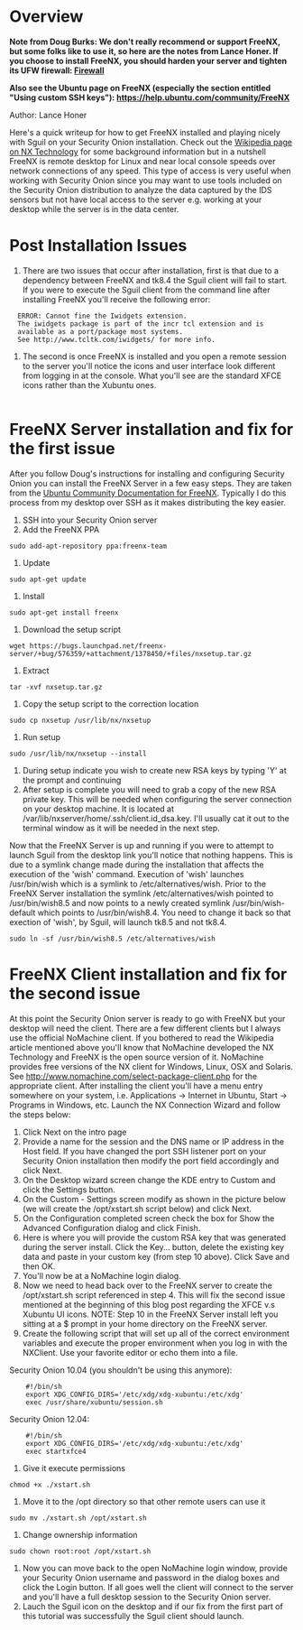 # Overview #

**Note from Doug Burks: We don't really recommend or support FreeNX, but some folks like to use it, so here are the notes from Lance Honer.  If you choose to install FreeNX, you should harden your server and tighten its UFW firewall:
[Firewall](Firewall)**

**Also see the Ubuntu page on FreeNX (especially the section entitled "Using custom SSH keys"):
https://help.ubuntu.com/community/FreeNX**

Author:  Lance Honer

Here's a quick writeup for how to get FreeNX installed and playing nicely with Sguil on your Security Onion installation. Check out the [Wikipedia page on NX Technology](http://en.wikipedia.org/wiki/NX_technology) for some background information but in a nutshell FreeNX is remote desktop for Linux and near local console speeds over network connections of any speed. This type of access is very useful when working with Security Onion since you may want to use tools included on the Security Onion distribution to analyze the data captured by the IDS sensors but not have local access to the server e.g. working at your desktop while the server is in the data center.

# Post Installation Issues #

  1. There are two issues that occur after installation, first is that due to a dependency between FreeNX and tk8.4 the Sguil client will fail to start. If you were to execute the Sguil client from the command line after installing FreeNX you'll receive the following error:
```
  ERROR: Cannot fine the Iwidgets extension.
  The iwidgets package is part of the incr tcl extension and is
  available as a port/package most systems.
  See http://www.tcltk.com/iwidgets/ for more info.
```
  1. The second is once FreeNX is installed and you open a remote session to the server you'll notice the icons and user interface look different from logging in at the console. What you'll see are the standard XFCE icons rather than the Xubuntu ones.
![![](images/freenx/thumbs/thumb_XFCE.png)](images/freenx/XFCE.png)

![![](images/freenx/thumbs/thumb_Xubuntu.png)](images/freenx/Xubuntu.png)

# FreeNX Server installation and fix for the first issue #

After you follow Doug's instructions for installing and configuring Security Onion you can install the FreeNX Server in a few easy steps. They are taken from the [Ubuntu Community Documentation for FreeNX](https://help.ubuntu.com/community/FreeNX). Typically I do this process from my desktop over SSH as it makes distributing the key easier.

  1. SSH into your Security Onion server
  1. Add the FreeNX PPA
```
sudo add-apt-repository ppa:freenx-team
```
  1. Update
```
sudo apt-get update
```
  1. Install
```
sudo apt-get install freenx
```
  1. Download the setup script
```
wget https://bugs.launchpad.net/freenx-server/+bug/576359/+attachment/1378450/+files/nxsetup.tar.gz
```
  1. Extract
```
tar -xvf nxsetup.tar.gz
```
  1. Copy the setup script to the correction location
```
sudo cp nxsetup /usr/lib/nx/nxsetup
```
  1. Run setup
```
sudo /usr/lib/nx/nxsetup --install
```
  1. During setup indicate you wish to create new RSA keys by typing 'Y' at the prompt and continuing
  1. After setup is complete you will need to grab a copy of the new RSA private key. This will be needed when configuring the server connection on your desktop machine. It is located at /var/lib/nxserver/home/.ssh/client.id\_dsa.key. I'll usually cat it out to the terminal window as it will be needed in the next step.

Now that the FreeNX Server is up and running if you were to attempt to launch Sguil from the desktop link you'll notice that nothing happens. This is due to a symlink change made during the installation that affects the execution of the 'wish' command. Execution of 'wish' launches /usr/bin/wish which is a symlink to /etc/alternatives/wish. Prior to the FreeNX Server installation the symlink /etc/alternatives/wish pointed to /usr/bin/wish8.5 and now points to a newly created symlink /usr/bin/wish-default which points to /usr/bin/wish8.4. You need to change it back so that exection of 'wish', by Sguil, will launch tk8.5 and not tk8.4.

```
sudo ln -sf /usr/bin/wish8.5 /etc/alternatives/wish
```

# FreeNX Client installation and fix for the second issue #
At this point the Security Onion server is ready to go with FreeNX but your desktop will need the client. There are a few different clients but I always use the official NoMachine client. If you bothered to read the Wikipedia article mentioned above you'll know that NoMachine developed the NX Technology and FreeNX is the open source version of it. NoMachine provides free versions of the NX client for Windows, Linux, OSX and Solaris. See http://www.nomachine.com/select-package-client.php for the appropriate client. After installing the client you'll have a menu entry somewhere on your system, i.e. Applications -> Internet in Ubuntu, Start -> Programs in Windows, etc. Launch the NX Connection Wizard and follow the steps below:

  1. Click Next on the intro page
  1. Provide a name for the session and the DNS name or IP address in the Host field. If you have changed the port SSH listener port on your Security Onion installation then modify the port field accordingly and click Next.
  1. On the Desktop wizard screen change the KDE entry to Custom and click the Settings button.
![![](images/freenx/thumbs/thumb_NXClient01.png)](images/freenx/NXClient01.png)
  1. On the Custom - Settings screen modify as shown in the picture below (we will create the /opt/xstart.sh script below) and click Next.
![![](images/freenx/thumbs/thumb_NXClient02.png)](images/freenx/NXClient02.png)
  1. On the Configuration completed screen check the box for Show the Advanced Configuration dialog and click Finish.
  1. Here is where you will provide the custom RSA key that was generated during the server install. Click the Key… button, delete the existing key data and paste in your custom key (from step 10 above). Click Save and then OK.
  1. You'll now be at a NoMachine login dialog.
  1. Now we need to head back over to the FreeNX server to create the /opt/xstart.sh script referenced in step 4. This will fix the second issue mentioned at the beginning of this blog post regarding the XFCE v.s Xubuntu UI icons. NOTE: Step 10 in the FreeNX Server install left you sitting at a $ prompt in your home directory on the FreeNX server.
  1. Create the following script that will set up all of the correct environment variables and execute the proper environment when you log in with the NXClient. Use your favorite editor or echo them into a file.

Security Onion 10.04 (you shouldn't be using this anymore):
```
    #!/bin/sh
    export XDG_CONFIG_DIRS='/etc/xdg/xdg-xubuntu:/etc/xdg'
    exec /usr/share/xubuntu/session.sh
```

Security Onion 12.04:
```
    #!/bin/sh
    export XDG_CONFIG_DIRS='/etc/xdg/xdg-xubuntu:/etc/xdg'
    exec startxfce4
```

  1. Give it execute permissions
```
chmod +x ./xstart.sh
```
  1. Move it to the /opt directory so that other remote users can use it
```
sudo mv ./xstart.sh /opt/xstart.sh
```
  1. Change ownership information
```
sudo chown root:root /opt/xstart.sh
```
  1. Now you can move back to the open NoMachine login window, provide your Security Onion username and password in the dialog boxes and click the Login button. If all goes well the client will connect to the server and you'll have a full desktop session to the Security Onion server.
  1. Lauch the Sguil icon on the desktop and if our fix from the first part of this tutorial was successfully the Sguil client should launch.
![![](images/freenx/thumbs/thumb_Done.png)](images/freenx/Done.png)
